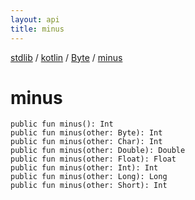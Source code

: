 ```yaml
---
layout: api
title: minus
---
```

[stdlib](../../index.md) / [kotlin](../index.md) / [Byte](index.md) / [minus](minus.md)

# minus

```
public fun minus(): Int
public fun minus(other: Byte): Int
public fun minus(other: Char): Int
public fun minus(other: Double): Double
public fun minus(other: Float): Float
public fun minus(other: Int): Int
public fun minus(other: Long): Long
public fun minus(other: Short): Int
```
